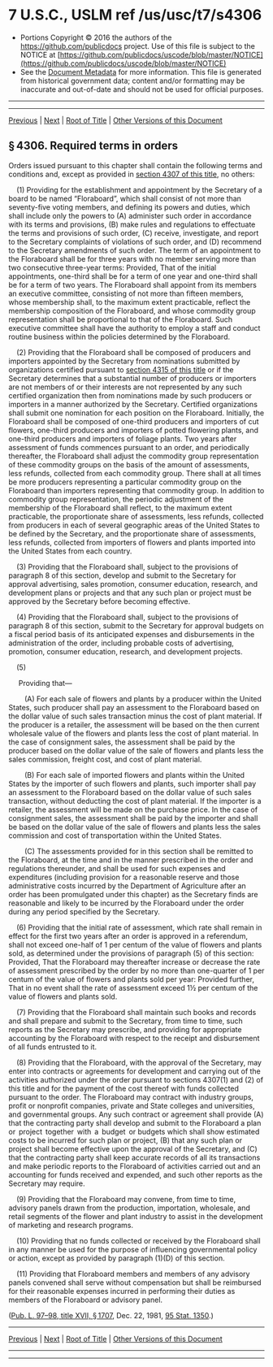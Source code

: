 ---
---

# 7 U.S.C., USLM ref /us/usc/t7/s4306

* Portions Copyright © 2016 the authors of the https://github.com/publicdocs project.
  Use of this file is subject to the NOTICE at [https://github.com/publicdocs/uscode/blob/master/NOTICE](https://github.com/publicdocs/uscode/blob/master/NOTICE)
* See the [Document Metadata](././../../../..//README.md) for more information.
  This file is generated from historical government data; content and/or formatting may be inaccurate and out-of-date and should not be used for official purposes.

----------
----------

[Previous](./../../../..//us/usc/t7/ch74/m__us_usc_t7_s4305.md) | [Next](./../../../..//us/usc/t7/ch74/m__us_usc_t7_s4307.md) | [Root of Title](./../../../../) | [Other Versions of this Document](https://publicdocs.github.io/go/links?ns=uslm&ref=%2Fus%2Fusc%2Ft7%2Fs4306)

## § 4306. Required terms in orders

Orders issued pursuant to this chapter shall contain the following terms and conditions and, except as provided in [section 4307 of this title][/us/usc/t7/s4307], no others:

    (1) Providing for the establishment and appointment by the Secretary of a board to be named “Floraboard”, which shall consist of not more than seventy-five voting members, and defining its powers and duties, which shall include only the powers to (A) administer such order in accordance with its terms and provisions, (B) make rules and regulations to effectuate the terms and provisions of such order, (C) receive, investigate, and report to the Secretary complaints of violations of such order, and (D) recommend to the Secretary amendments of such order. The term of an appointment to the Floraboard shall be for three years with no member serving more than two consecutive three-year terms: Provided, That of the initial appointments, one-third shall be for a term of one year and one-third shall be for a term of two years. The Floraboard shall appoint from its members an executive committee, consisting of not more than fifteen members, whose membership shall, to the maximum extent practicable, reflect the membership composition of the Floraboard, and whose commodity group representation shall be proportional to that of the Floraboard. Such executive committee shall have the authority to employ a staff and conduct routine business within the policies determined by the Floraboard.

    (2) Providing that the Floraboard shall be composed of producers and importers appointed by the Secretary from nominations submitted by organizations certified pursuant to [section 4315 of this title][/us/usc/t7/s4315] or if the Secretary determines that a substantial number of producers or importers are not members of or their interests are not represented by any such certified organization then from nominations made by such producers or importers in a manner authorized by the Secretary. Certified organizations shall submit one nomination for each position on the Floraboard. Initially, the Floraboard shall be composed of one-third producers and importers of cut flowers, one-third producers and importers of potted flowering plants, and one-third producers and importers of foliage plants. Two years after assessment of funds commences pursuant to an order, and periodically thereafter, the Floraboard shall adjust the commodity group representation of these commodity groups on the basis of the amount of assessments, less refunds, collected from each commodity group. There shall at all times be more producers representing a particular commodity group on the Floraboard than importers representing that commodity group. In addition to commodity group representation, the periodic adjustment of the membership of the Floraboard shall reflect, to the maximum extent practicable, the proportionate share of assessments, less refunds, collected from producers in each of several geographic areas of the United States to be defined by the Secretary, and the proportionate share of assessments, less refunds, collected from importers of flowers and plants imported into the United States from each country.

    (3) Providing that the Floraboard shall, subject to the provisions of paragraph 8 of this section, develop and submit to the Secretary for approval advertising, sales promotion, consumer education, research, and development plans or projects and that any such plan or project must be approved by the Secretary before becoming effective.

    (4) Providing that the Floraboard shall, subject to the provisions of paragraph 8 of this section, submit to the Secretary for approval budgets on a fiscal period basis of its anticipated expenses and disbursements in the administration of the order, including probable costs of advertising, promotion, consumer education, research, and development projects.

    (5)

     Providing that—

        (A) For each sale of flowers and plants by a producer within the United States, such producer shall pay an assessment to the Floraboard based on the dollar value of such sales transaction minus the cost of plant material. If the producer is a retailer, the assessment will be based on the then current wholesale value of the flowers and plants less the cost of plant material. In the case of consignment sales, the assessment shall be paid by the producer based on the dollar value of the sale of flowers and plants less the sales commission, freight cost, and cost of plant material.

        (B) For each sale of imported flowers and plants within the United States by the importer of such flowers and plants, such importer shall pay an assessment to the Floraboard based on the dollar value of such sales transaction, without deducting the cost of plant material. If the importer is a retailer, the assessment will be made on the purchase price. In the case of consignment sales, the assessment shall be paid by the importer and shall be based on the dollar value of the sale of flowers and plants less the sales commission and cost of transportation within the United States.

        (C) The assessments provided for in this section shall be remitted to the Floraboard, at the time and in the manner prescribed in the order and regulations thereunder, and shall be used for such expenses and expenditures (including provision for a reasonable reserve and those administrative costs incurred by the Department of Agriculture after an order has been promulgated under this chapter) as the Secretary finds are reasonable and likely to be incurred by the Floraboard under the order during any period specified by the Secretary.

    (6) Providing that the initial rate of assessment, which rate shall remain in effect for the first two years after an order is approved in a referendum, shall not exceed one-half of 1 per centum of the value of flowers and plants sold, as determined under the provisions of paragraph (5) of this section: Provided, That the Floraboard may thereafter increase or decrease the rate of assessment prescribed by the order by no more than one-quarter of 1 per centum of the value of flowers and plants sold per year: Provided further, That in no event shall the rate of assessment exceed 1½ per centum of the value of flowers and plants sold.

    (7) Providing that the Floraboard shall maintain such books and records and shall prepare and submit to the Secretary, from time to time, such reports as the Secretary may prescribe, and providing for appropriate accounting by the Floraboard with respect to the receipt and disbursement of all funds entrusted to it.

    (8) Providing that the Floraboard, with the approval of the Secretary, may enter into contracts or agreements for development and carrying out of the activities authorized under the order pursuant to sections 4307(1) and (2) of this title and for the payment of the cost thereof with funds collected pursuant to the order. The Floraboard may contract with industry groups, profit or nonprofit companies, private and State colleges and universities, and governmental groups. Any such contract or agreement shall provide (A) that the contracting party shall develop and submit to the Floraboard a plan  or  project  together  with  a  budget  or budgets which shall show estimated costs to be incurred for such plan or project, (B) that any such plan or project shall become effective upon the approval of the Secretary, and (C) that the contracting party shall keep accurate records of all its transactions and make periodic reports to the Floraboard of activities carried out and an accounting for funds received and expended, and such other reports as the Secretary may require.

    (9) Providing that the Floraboard may convene, from time to time, advisory panels drawn from the production, importation, wholesale, and retail segments of the flower and plant industry to assist in the development of marketing and research programs.

    (10) Providing that no funds collected or received by the Floraboard shall in any manner be used for the purpose of influencing governmental policy or action, except as provided by paragraph (1)(D) of this section.

    (11) Providing that Floraboard members and members of any advisory panels convened shall serve without compensation but shall be reimbursed for their reasonable expenses incurred in performing their duties as members of the Floraboard or advisory panel.

([Pub. L. 97–98, title XVII, § 1707][/us/pl/97/98/s1707], Dec. 22, 1981, [95 Stat. 1350][/us/stat/95/1350].)

----------

[Previous](./../../../..//us/usc/t7/ch74/m__us_usc_t7_s4305.md) | [Next](./../../../..//us/usc/t7/ch74/m__us_usc_t7_s4307.md) | [Root of Title](./../../../../) | [Other Versions of this Document](https://publicdocs.github.io/go/links?ns=uslm&ref=%2Fus%2Fusc%2Ft7%2Fs4306)

----------
----------

[/us/usc/t7/s4307]: https://publicdocs.github.io/go/links?ns=uslm&ref=%2Fus%2Fusc%2Ft7%2Fs4307
[/us/usc/t7/s4315]: https://publicdocs.github.io/go/links?ns=uslm&ref=%2Fus%2Fusc%2Ft7%2Fs4315
[/us/pl/97/98/s1707]: https://publicdocs.github.io/go/links?ns=uslm&ref=%2Fus%2Fpl%2F97%2F98%2Fs1707
[/us/stat/95/1350]: https://publicdocs.github.io/go/links?ns=uslm&ref=%2Fus%2Fstat%2F95%2F1350


